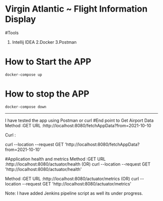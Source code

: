 # Virgin Atlantic ~ Flight Information Display
#Tools 
1. Intellij IDEA
2.Docker
3.Postman
# How to Start the  APP
  `docker-compose up `

# How to stop the  APP
`docker-compose down `

-----
I have tested the app using Postman or curl
#End point to Get Airport Data
Method :GET 
URL :http://localhost:8080/fetchAppData?from=2021-10-10

Curl :

curl --location --request GET 'http://localhost:8080/fetchAppData?from=2021-10-10'

#Application health and metrics
Method :GET
URL :http://localhost:8080/actuator/health
(OR)
curl --location --request GET 'http://localhost:8080/actuator/health'

Method :GET
URL :http://localhost:8080/actuator/metrics
(OR)
curl --location --request GET 'http://localhost:8080/actuator/metrics'


Note: I have added Jenkins pipeline script as well its under progress. 




